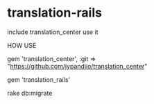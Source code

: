 translation-rails
=================

include translation_center use it

HOW USE

  gem 'translation_center', :git => "https://github.com/jypandjio/translation_center"
  
  gem 'translation_rails'

  rake db:migrate

  
